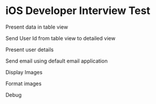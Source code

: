 iOS Developer Interview Test
============================

Present data in table view
 
Send User Id from table view to detailed view
 
Present user details
 
Send email using default email application
 
Display Images 
 
Format images
 
Debug
